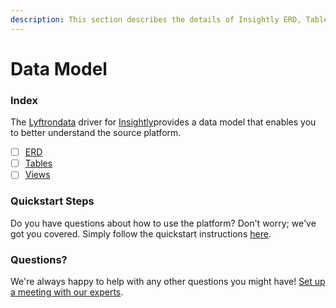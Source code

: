 ```yaml
---
description: This section describes the details of Insightly ERD, Tables, and Views.
---
```


# Data Model

### Index

The  [Lyftrondata](https://www.lyftrondata.com/) driver for [Insightly](https://www.lyftrondata.com/integration/sales-analytics/insightly/)provides a data model that enables you to better understand the source platform.

* [ ] [ERD](../../../sales-analytics/insightly/data-model/erd.md)
* [ ] [Tables](../../../sales-analytics/insightly/data-model/tables.md)
* [ ] [Views](../../../sales-analytics/insightly/data-model/views.md)

### Quickstart Steps

Do you have questions about how to use the platform? Don't worry; we've got you covered. Simply follow the quickstart instructions [here](../../../sales-analytics/insightly/quickstart-steps.md).

### Questions? <a href="#questions" id="questions"></a>

We're always happy to help with any other questions you might have! [Set up a meeting with our experts](https://www.lyftrondata.com/book-a-meeting/).

